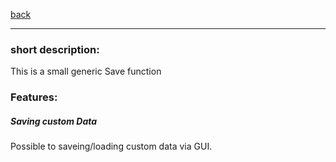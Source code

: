 [back](../components.md)
<hr>

### short description:
This is a small generic Save function

### Features:
##### Saving custom Data
Possible to saveing/loading custom data via GUI.
